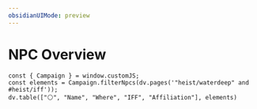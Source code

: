 ```yaml
---
obsidianUIMode: preview
---
```

# NPC Overview
 
```dataviewjs
const { Campaign } = window.customJS;
const elements = Campaign.filterNpcs(dv.pages('"heist/waterdeep" and #heist/iff'));
dv.table(["⚪️", "Name", "Where", "IFF", "Affiliation"], elements)
```